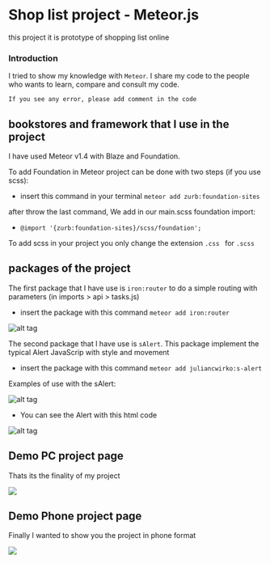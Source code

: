 # Shop list project - Meteor.js

this project it is prototype of shopping list online

### Introduction

I tried to show my knowledge with `Meteor`. I share my code to the people who wants to learn, compare and consult my code.

```
If you see any error, please add comment in the code
```
## bookstores and framework that I use in the project

I have used Meteor v1.4 with Blaze and Foundation.

To add Foundation in Meteor project can be done with two steps (if you use scss):

* insert this command in your terminal  `meteor add zurb:foundation-sites`

after throw the last command, We add in our main.scss foundation import:

* `@import '{zurb:foundation-sites}/scss/foundation';`

To add scss in your project you only change the extension `.css ` for `.scss`

## packages of the project

The first package that I have use  is `iron:router` to do a simple routing with parameters (in imports > api > tasks.js)
* insert the package with this command `meteor add iron:router`

![alt tag](https://github.com/VGamezz19/shop-list/blob/master/img/routExemple.png)

The second package that I have use is `sAlert`. This package implement the typical Alert JavaScrip with style and movement
* insert the package with this command `meteor add juliancwirko:s-alert`

Examples of use with the sAlert:

![alt tag](https://github.com/VGamezz19/shop-list/blob/master/img/sAlertCode.png)

* You can see the Alert with this html code

![alt tag](https://github.com/VGamezz19/shop-list/blob/master/img/sAlertHtml.png)


## Demo PC project page

Thats its the finality of my project

![](https://github.com/VGamezz19/shop-list/blob/master/img/gifPage.gif)

## Demo Phone project page

Finally I wanted to show you the project in phone format

![](https://github.com/VGamezz19/shop-list/blob/master/img/gifPhonePage.gif)
